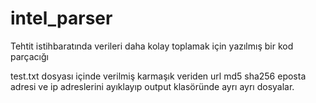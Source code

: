 # intel_parser
Tehtit istihbaratında verileri daha kolay toplamak  için yazılmış bir kod parçacığı

test.txt dosyası içinde verilmiş karmaşık veriden url md5 sha256 eposta adresi ve ip adreslerini ayıklayıp output klasöründe ayrı ayrı dosyalar.
